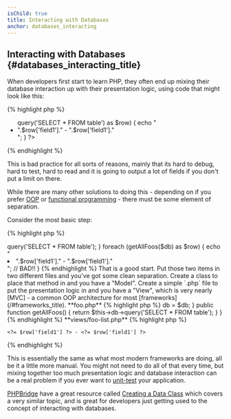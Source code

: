 ```yaml
---
isChild: true
title: Interacting with Databases
anchor: databases_interacting
---
```


## Interacting with Databases {#databases_interacting_title}

When developers first start to learn PHP, they often end up mixing their database interaction up with their
presentation logic, using code that might look like this:

{% highlight php %}
<ul>
<?php
foreach ($db->query('SELECT * FROM table') as $row) {
    echo "<li>".$row['field1']." - ".$row['field1']."</li>";
}
?>
</ul>
{% endhighlight %}

This is bad practice for all sorts of reasons, mainly that its hard to debug, hard to test, hard to read and it is going to output a lot of fields if you don't put a limit on there.

While there are many other solutions to doing this - depending on if you prefer [OOP](/#object-oriented-programming) or [functional programming](/#functional-programming) - there must be some element of separation.

Consider the most basic step:

{% highlight php %}
<?php
function getAllFoos($db) {
    return $db->query('SELECT * FROM table');
}

foreach (getAllFoos($db) as $row) {
    echo "<li>".$row['field1']." - ".$row['field1']."</li>"; // BAD!!
}
{% endhighlight %}

That is a good start. Put those two items in two different files and you've got some clean separation.

Create a class to place that method in and you have a "Model". Create a simple `.php` file to put the presentation logic in and you have a "View", which is very nearly [MVC] - a common OOP architecture for most [frameworks](/#frameworks_title).

**foo.php**

{% highlight php %}
<?php

$db = new PDO('mysql:host=localhost;dbname=testdb;charset=utf8mb4', 'username', 'password');

// Make your model available
include 'models/FooModel.php';

// Create an instance
$fooList = new FooModel($db);

// Show the view
include 'views/foo-list.php';
{% endhighlight %}


**models/FooModel.php**

{% highlight php %}
<?php
class Foo()
{
    protected $db;

    public function __construct(PDO $db)
    {
        $this->db = $db;
    }

    public function getAllFoos() {
        return $this->db->query('SELECT * FROM table');
    }
}
{% endhighlight %}

**views/foo-list.php**

{% highlight php %}
<? foreach ($fooList as $row): ?>
    <?= $row['field1'] ?> - <?= $row['field1'] ?>
<? endforeach ?>
{% endhighlight %}

This is essentially the same as what most modern frameworks are doing, all be it a little more manual. You might
not need to do all of that every time, but mixing together too much presentation logic and database interaction can be a real problem if you ever want to [unit-test](/#unit-testing) your application.

[PHPBridge] have a great resource called [Creating a Data Class] which covers a very similar topic, and is great
for developers just getting used to the concept of interacting with databases.

[MVC]: http://code.tutsplus.com/tutorials/mvc-for-noobs--net-10488
[PHPBridge]: http://phpbridge.org/
[Creating a Data Class]: http://phpbridge.org/intro-to-php/creating_a_data_class